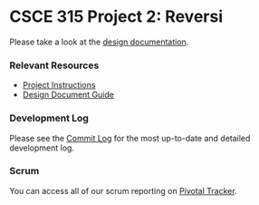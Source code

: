 CSCE 315 Project 2: Reversi
===========================

Please take a look at the [design documentation](doc/DesignDocument.md).

### Relevant Resources

* [Project Instructions](http://courses.cs.tamu.edu/choe/13fall/315/proj2.html)
* [Design Document Guide](http://blog.slickedit.com/2007/05/how-to-write-an-effective-design-document/)

### Development Log

Please see the [Commit Log](https://github.com/travisolbrich/315-P2-Reversi/commits/master) for the most up-to-date and detailed development log.

### Scrum

You can access all of our scrum reporting on [Pivotal Tracker](https://www.pivotaltracker.com/s/projects/929052).
